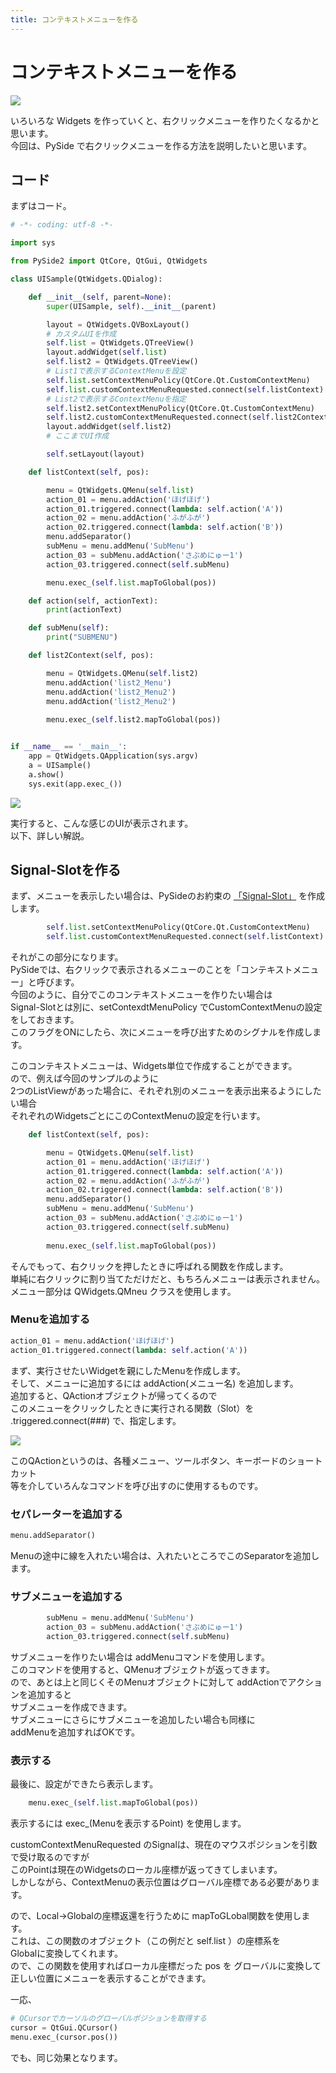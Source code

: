 ```yaml
---
title: コンテキストメニューを作る
---
```

# コンテキストメニューを作る

![](https://gyazo.com/57752f510dcdc43ade6dd71e3108e232.png)

いろいろな Widgets を作っていくと、右クリックメニューを作りたくなるかと思います。  
今回は、PySide で右クリックメニューを作る方法を説明したいと思います。

## コード

まずはコード。

```python
# -*- coding: utf-8 -*-

import sys

from PySide2 import QtCore, QtGui, QtWidgets

class UISample(QtWidgets.QDialog):

    def __init__(self, parent=None):
        super(UISample, self).__init__(parent)

        layout = QtWidgets.QVBoxLayout()
        # カスタムUIを作成
        self.list = QtWidgets.QTreeView()
        layout.addWidget(self.list)
        self.list2 = QtWidgets.QTreeView()
        # List1で表示するContextMenuを設定
        self.list.setContextMenuPolicy(QtCore.Qt.CustomContextMenu)
        self.list.customContextMenuRequested.connect(self.listContext)
        # List2で表示するContextMenuを指定
        self.list2.setContextMenuPolicy(QtCore.Qt.CustomContextMenu)
        self.list2.customContextMenuRequested.connect(self.list2Context)
        layout.addWidget(self.list2)
        # ここまでUI作成

        self.setLayout(layout)

    def listContext(self, pos):

        menu = QtWidgets.QMenu(self.list)
        action_01 = menu.addAction('ほげほげ')
        action_01.triggered.connect(lambda: self.action('A'))
        action_02 = menu.addAction('ふがふが')
        action_02.triggered.connect(lambda: self.action('B'))
        menu.addSeparator()
        subMenu = menu.addMenu('SubMenu')
        action_03 = subMenu.addAction('さぶめにゅー1')
        action_03.triggered.connect(self.subMenu)

        menu.exec_(self.list.mapToGlobal(pos))

    def action(self, actionText):
        print(actionText)

    def subMenu(self):
        print("SUBMENU")

    def list2Context(self, pos):

        menu = QtWidgets.QMenu(self.list2)
        menu.addAction('list2_Menu')
        menu.addAction('list2_Menu2')
        menu.addAction('list2_Menu2')
        
        menu.exec_(self.list2.mapToGlobal(pos))


if __name__ == '__main__':
    app = QtWidgets.QApplication(sys.argv)
    a = UISample()
    a.show()
    sys.exit(app.exec_())
```

![](https://gyazo.com/68b029442fd304786e4d08bc2d338b52.png)

実行すると、こんな感じのUIが表示されます。  
以下、詳しい解説。
  
## Signal-Slotを作る

まず、メニューを表示したい場合は、PySideのお約束の [「Signal-Slot」](03_signal_slot_01.md) を作成します。  

```python
        self.list.setContextMenuPolicy(QtCore.Qt.CustomContextMenu)
        self.list.customContextMenuRequested.connect(self.listContext)
```

それがこの部分になります。  
PySideでは、右クリックで表示されるメニューのことを「コンテキストメニュー」と呼びます。  
今回のように、自分でこのコンテキストメニューを作りたい場合は  
Signal-Slotとは別に、setContexdtMenuPolicy でCustomContextMenuの設定をしておきます。  
このフラグをONにしたら、次にメニューを呼び出すためのシグナルを作成します。  
  
このコンテキストメニューは、Widgets単位で作成することができます。  
ので、例えば今回のサンプルのように  
2つのListViewがあった場合に、それぞれ別のメニューを表示出来るようにしたい場合  
それぞれのWidgetsごとにこのContextMenuの設定を行います。  
  
```python
    def listContext(self, pos):

        menu = QtWidgets.QMenu(self.list)
        action_01 = menu.addAction('ほげほげ')
        action_01.triggered.connect(lambda: self.action('A'))
        action_02 = menu.addAction('ふがふが')
        action_02.triggered.connect(lambda: self.action('B'))
        menu.addSeparator()
        subMenu = menu.addMenu('SubMenu')
        action_03 = subMenu.addAction('さぶめにゅー1')
        action_03.triggered.connect(self.subMenu)
        
        menu.exec_(self.list.mapToGlobal(pos))
```

そんでもって、右クリックを押したときに呼ばれる関数を作成します。  
単純に右クリックに割り当てただけだと、もちろんメニューは表示されません。  
メニュー部分は QWidgets.QMneu クラスを使用します。  

### Menuを追加する
  
```python
action_01 = menu.addAction('ほげほげ')
action_01.triggered.connect(lambda: self.action('A'))
```
まず、実行させたいWidgetを親にしたMenuを作成します。  
そして、メニューに追加するには addAction(メニュー名) を追加します。  
追加すると、QActionオブジェクトが帰ってくるので  
このメニューをクリックしたときに実行される関数（Slot）を  
.triggered.connect(###) で、指定します。  
  
![](https://gyazo.com/8292b35cdb63bbaeeae7ad35d013b859.png)

このQActionというのは、各種メニュー、ツールボタン、キーボードのショートカット  
等を介していろんなコマンドを呼び出すのに使用するものです。  

### セパレーターを追加する

```python
menu.addSeparator()
```
Menuの途中に線を入れたい場合は、入れたいところでこのSeparatorを追加します。  
  
### サブメニューを追加する

```python
        subMenu = menu.addMenu('SubMenu')
        action_03 = subMenu.addAction('さぶめにゅー1')
        action_03.triggered.connect(self.subMenu)
```

サブメニューを作りたい場合は addMenuコマンドを使用します。  
このコマンドを使用すると、QMenuオブジェクトが返ってきます。  
ので、あとは上と同じくそのMenuオブジェクトに対して addActionでアクションを追加すると  
サブメニューを作成できます。  
サブメニューにさらにサブメニューを追加したい場合も同様に  
addMenuを追加すればOKです。  
  
### 表示する  
  
最後に、設定ができたら表示します。

```python
    menu.exec_(self.list.mapToGlobal(pos))
```
表示するには exec_(Menuを表示するPoint) を使用します。  

customContextMenuRequested のSignalは、現在のマウスポジションを引数で受け取るのですが  
このPointは現在のWidgetsのローカル座標が返ってきてしまいます。  
しかしながら、ContextMenuの表示位置はグローバル座標である必要があります。  
  
ので、Local→Globalの座標返還を行うために mapToGLobal関数を使用します。  
これは、この関数のオブジェクト（この例だと self.list ）の座標系を  
Globalに変換してくれます。  
ので、この関数を使用すればローカル座標だった pos を グローバルに変換して  
正しい位置にメニューを表示することができます。  
  
一応、
```python
# QCursorでカーソルのグローバルポジションを取得する
cursor = QtGui.QCursor()
menu.exec_(cursor.pos())
```
でも、同じ効果となります。

